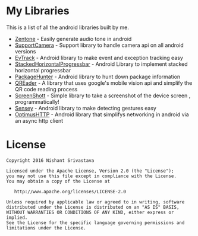 # My Libraries

This is a list of all the android libraries built by me.

+ [Zentone](https://github.com/nisrulz/zentone) - Easily generate audio tone in android
+ [SupportCamera](https://github.com/nisrulz/SupportCamera) - Support library to handle camera api on all android versions
+ [EvTrack](https://github.com/nisrulz/EvTrack) - Android library to make event and exception tracking easy
+ [StackedHorizontalProgressbar](https://github.com/nisrulz/stackedhorizontalprogressbar) - Android Library to implement stacked horizontal progressbar
+ [PackageHunter](https://github.com/nisrulz/PackageHunter) - Android library to hunt down package information
+ [QREader](https://github.com/nisrulz/qreader) - A library that uses google's mobile vision api and simplify the QR code reading process
+ [ScreenShott](https://github.com/nisrulz/screenshott) - Simple library to take a screenshot of the device screen , programmatically! 
+ [Sensey](https://github.com/nisrulz/Sensey) - Android library to make detecting gestures easy
+ [OptimusHTTP](https://github.com/nisrulz/OptimusHTTP) - Android library that simplifys networking in android via an async http client




License
=======

    Copyright 2016 Nishant Srivastava

    Licensed under the Apache License, Version 2.0 (the "License");
    you may not use this file except in compliance with the License.
    You may obtain a copy of the License at

       http://www.apache.org/licenses/LICENSE-2.0

    Unless required by applicable law or agreed to in writing, software
    distributed under the License is distributed on an "AS IS" BASIS,
    WITHOUT WARRANTIES OR CONDITIONS OF ANY KIND, either express or implied.
    See the License for the specific language governing permissions and
    limitations under the License.